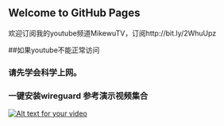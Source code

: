 ## Welcome to GitHub Pages
欢迎订阅我的youtube频道MikewuTV，订阅http://bit.ly/2WhuUpz



##如果youtube不能正常访问
### 请先学会科学上网。

### 一键安装wireguard 参考演示视频集合





[![Alt text for your video](http://img.youtube.com/vi/T-D1KVIuvjA/0.jpg)](https://www.youtube.com/embed/NuP_iOCEocg)
